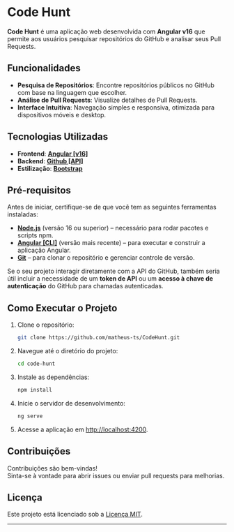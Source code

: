 # Code Hunt

**Code Hunt** é uma aplicação web desenvolvida com **Angular v16** que permite aos usuários pesquisar repositórios do GitHub e analisar seus Pull Requests.

## Funcionalidades

- **Pesquisa de Repositórios**: Encontre repositórios públicos no GitHub com base na linguagem que escolher.
- **Análise de Pull Requests**: Visualize detalhes de Pull Requests.
- **Interface Intuitiva**: Navegação simples e responsiva, otimizada para dispositivos móveis e desktop.

## Tecnologias Utilizadas

- **Frontend**: **[Angular [v16]](https://v16.angular.io/docs)**
- **Backend**: **[Github [API]](https://docs.github.com/en/rest)**
- **Estilização**: **[Bootstrap](https://getbootstrap.com/docs/5.3/getting-started/introduction/)**

## Pré-requisitos

Antes de iniciar, certifique-se de que você tem as seguintes ferramentas instaladas:

- **[Node.js](https://nodejs.org/)** (versão 16 ou superior) – necessário para rodar pacotes e scripts npm.
- **[Angular [CLI]](https://angular.io/cli)** (versão mais recente) – para executar e construir a aplicação Angular.
- **[Git](https://git-scm.com/)** – para clonar o repositório e gerenciar controle de versão.

Se o seu projeto interagir diretamente com a API do GitHub, também seria útil incluir a necessidade de um **token de API** ou um **acesso à chave de autenticação** do GitHub para chamadas autenticadas.

## Como Executar o Projeto

1. Clone o repositório:

   ```bash
   git clone https://github.com/matheus-ts/CodeHunt.git
   ```

2. Navegue até o diretório do projeto:

   ```bash
   cd code-hunt
   ```

3. Instale as dependências:

   ```bash
   npm install
   ```

4. Inicie o servidor de desenvolvimento:

   ```bash
   ng serve
   ```

5. Acesse a aplicação em [http://localhost:4200](http://localhost:4200).

## Contribuições

Contribuições são bem-vindas! \
Sinta-se à vontade para abrir issues ou enviar pull requests para melhorias.

## Licença

Este projeto está licenciado sob a [Licença MIT](LICENSE).

---
